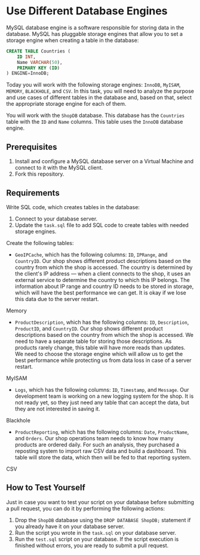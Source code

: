 # Use Different Database Engines

MySQL database engine is a software responsible for storing data in the database. MySQL has pluggable storage engines that allow you to set a storage engine when creating a table in the database: 

```sql
CREATE TABLE Countries (
    ID INT,
    Name VARCHAR(50),
    PRIMARY KEY (ID)
) ENGINE=InnoDB;
```

Today you will work with the following storage engines: `InnoDB`, `MyISAM`, `MEMORY`, `BLACKHOLE`, and `CSV`. In this task, you will need to analyze the purpose and use cases of different tables in the database and, based on that, select the appropriate storage engine for each of them. 

You will work with the `ShopDB` database. This database has the `Countries` table with the `ID` and `Name` columns. This table uses the `InnoDB` database engine. 

## Prerequisites

1. Install and configure a MySQL database server on a Virtual Machine and connect to it with the MySQL client.
2. Fork this repository.

## Requirements

Write SQL code, which creates tables in the database:

1. Connect to your database server. 
2. Update the `task.sql` file to add SQL code to create tables with needed storage engines.

Create the following tables: 

- `GeoIPCache`, which has the following columns: `ID`, `IPRange`, and `CountryID`. Our shop shows different product descriptions based on the country from which the shop is accessed. The country is determined by the client's IP address — when a client connects to the shop, it uses an external service to determine the country to which this IP belongs. The information about IP range and country ID needs to be stored in storage, which will have the best performance we can get. It is okay if we lose this data due to the server restart. 

Memory 

- `ProductDescription`, which has the following columns: `ID`, `Description`, `ProductID`, and `CountryID`. Our shop shows different product descriptions based on the country from which the shop is accessed. We need to have a separate table for storing those descriptions. As products rarely change, this table will have more reads than updates. We need to choose the storage engine which will allow us to get the best performance while protecting us from data loss in case of a server restart. 

MyISAM

- `Logs`, which has the following columns: `ID`, `Timestamp`, and `Message`. Our development team is working on a new logging system for the shop. It is not ready yet, so they just need any table that can accept the data, but they are not interested in saving it. 

Blackhole 

- `ProductReporting`, which has the following columns: `Date`, `ProductName`, and `Orders`. Our shop operations team needs to know how many products are ordered daily. For such an analysis, they purchased a reposting system to import raw CSV data and build a dashboard. This table will store the data, which then will be fed to that reporting system. 

CSV 

## How to Test Yourself

Just in case you want to test your script on your database before submitting a pull request, you can do it by performing the following actions: 

1. Drop the `ShopDB` database using the `DROP DATABASE ShopDB;` statement if you already have it on your database server. 
2. Run the script you wrote in the `task.sql` on your database server. 
3. Run the `test.sql` script on your database. If the script execution is finished without errors, you are ready to submit a pull request. 
